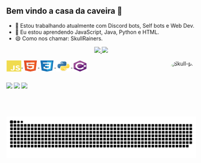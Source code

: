 ## Bem vindo a casa da caveira 👋

- 🔭 Estou trabalhando atualmente com Discord bots, Self bots e Web Dev.
- 🌱 Eu estou aprendendo JavaScript, Java, Python e HTML.
- 😄 Como nos chamar: SkullRainers.

<div align="center">
  <a href="https://github.com/SkullRa1n">
  <img height="180em" src="https://github-readme-stats.vercel.app/api?username=SkullRa1n&show_icons=true&theme=dracula&include_all_commits=true&count_private=true"/>
  <img height="180em" src="https://github-readme-stats.vercel.app/api/top-langs/?username=SkullRa1n&layout=compact&langs_count=7&theme=dracula"/>
</div>
  
  <div style="display: inline_block"><br>
  <img align="center" alt="Skull-Js" height="30" width="40" src="https://raw.githubusercontent.com/devicons/devicon/master/icons/javascript/javascript-plain.svg">
  <img align="center" alt="Skull-HTML" height="30" width="40" src="https://raw.githubusercontent.com/devicons/devicon/master/icons/html5/html5-original.svg">
  <img align="center" alt="Skull-CSS" height="30" width="40" src="https://raw.githubusercontent.com/devicons/devicon/master/icons/css3/css3-original.svg">
  <img align="center" alt="Skull-Python" height="30" width="40" src="https://raw.githubusercontent.com/devicons/devicon/master/icons/python/python-original.svg">
  <img align="center" alt="Skull-Csharp" height="30" width="40" src="https://raw.githubusercontent.com/devicons/devicon/master/icons/csharp/csharp-original.svg">
  <img align="right" alt="Skull-pic" height="150" style="border-radius:50px;" src="https://i.pinimg.com/originals/5a/a3/37/5aa3378906542849876688d2ad23571e.gif">
</div>
  
  ##
 
<div> 
  <a href="https://www.youtube.com/channel/UCLFJI_QQ9qEeb6fPIYImrvg" target="_blank"><img src="https://img.shields.io/badge/YouTube-FF0000?style=for-the-badge&logo=youtube&logoColor=white" target="_blank"></a>
 	<a href="https://www.twitch.tv/skullra1n" target="_blank"><img src="https://img.shields.io/badge/Twitch-9146FF?style=for-the-badge&logo=twitch&logoColor=white" target="_blank"></a>
 <a href="https://discord.gg/ftyQAybNdb" target="_blank"><img src="https://img.shields.io/badge/Discord-7289DA?style=for-the-badge&logo=discord&logoColor=white" target="_blank"></a> 
  
  ![Snake animation](https://github.com/SkullRa1n/SkullRa1n/blob/output/github-contribution-grid-snake.svg)
 
</div>
